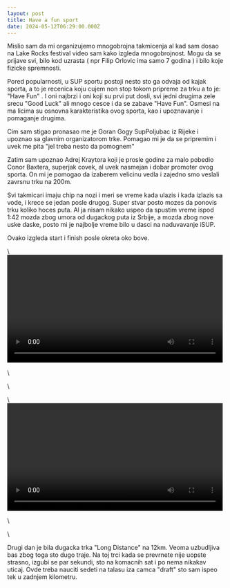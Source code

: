 ```yaml
---
layout: post
title: Have a fun sport
date: 2024-05-12T06:29:00.000Z
---
```

Mislio sam da mi organizujemo mnogobrojna takmicenja al kad sam dosao na Lake Rocks festival video sam kako izgleda mnogobrojnost. Mogu da se prijave svi, bilo kod uzrasta ( npr Filip Orlovic ima samo 7 godina ) i bilo koje fizicke spremnosti.

Pored popularnosti, u SUP sportu postoji nesto sto ga odvaja od kajak sporta, a to je recenica koju cujem non stop tokom pripreme za trku a to je: "Have Fun" . I oni najbrzi i oni koji su prvi put dosli, svi jedni drugima zele srecu "Good Luck" ali mnogo cesce i da se zabave "Have Fun". Osmesi na ma licima su osnovna karakteristika ovog sporta, kao i upoznavanje i pomaganje drugima. 

Cim sam stigao pronasao me je Goran Gogy SupPoljubac iz Rijeke i upoznao sa glavnim organizatorom trke. Pomagao mi je da se pripremim i uvek me pita "jel treba nesto da pomognem"

Zatim sam upoznao Adrej Kraytora koji je prosle godine za malo pobedio Conor Baxtera, superjak covek, al uvek nasmejan i dobar promoter ovog sporta. On mi je pomogao da izaberem velicinu vedla i zajedno smo veslali zavrsnu trku na 200m.

Svi takmicari imaju chip na nozi i meri se vreme kada ulazis i kada izlazis sa vode, i krece se jedan posle drugog. Super stvar posto mozes da ponovis trku koliko hoces puta. Al ja nisam nikako uspeo da spustim vreme ispod 1:42  mozda zbog umora od dugackog puta iz Srbije, a mozda zbog nove uske daske, posto mi je najbolje vreme bilo u dasci na naduvavanje iSUP.

Ovako izgleda start i finish posle okreta oko bove.

<div class="row post-image-bg" markdown="1">

  <div class="col-md-6">

\    <video width="99%" height="auto" controls>

\    <source src="/assets/posts/majski kup novi sad sup trka.mp4" type="video/mp4" markdown="1" >

\    </video>

  </div>

  <div class="col-md-6">

\    <video width="99%" height="auto" controls>

\    <source src="/assets/posts/majski kup novi sad finish.mp4" type="video/mp4" markdown="1" >

\    </video>

  </div>

</div>





Drugi dan je bila dugacka trka "Long Distance" na 12km. Veoma uzbudljiva bas zbog toga sto dugo traje. Na toj trci kada se prevrnete nije uopste strasno, izgubi se par sekundi, sto na komacnih sat i po nema nikakav uticaj. Ovde treba nauciti sedeti na talasu iza camca "draft" sto sam ispeo tek u zadnjem kilometru.
